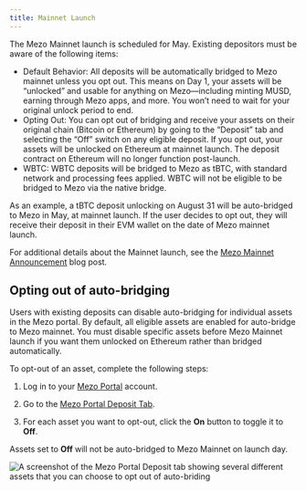 ```yaml
---
title: Mainnet Launch
---
```


The Mezo Mainnet launch is scheduled for May. Existing depositors must be aware of the following items:

- Default Behavior: All deposits will be automatically bridged to Mezo mainnet unless you opt out. This means on Day 1, your assets will be “unlocked” and usable for anything on Mezo—including minting MUSD, earning through Mezo apps, and more. You won’t need to wait for your original unlock period to end.
- Opting Out: You can opt out of bridging and receive your assets on their original chain (Bitcoin or Ethereum) by going to the “Deposit” tab and selecting the “Off” switch on any eligible deposit. If you opt out, your assets will be unlocked on Ethereum at mainnet launch. The deposit contract on Ethereum will no longer function post-launch.
- WBTC: WBTC deposits will be bridged to Mezo as tBTC, with standard network and processing fees applied. WBTC will not be eligible to be bridged to Mezo via the native bridge. 

As an example, a tBTC deposit unlocking on August 31 will be auto-bridged to Mezo in May, at mainnet launch. If the user decides to opt out, they will receive their deposit in their EVM wallet on the date of Mezo mainnet launch.

For additional details about the Mainnet launch, see the [Mezo Mainnet Announcement](https://blog.mezo.org/) blog post.

## Opting out of auto-bridging

Users with existing deposits can disable auto-bridging for individual assets in the Mezo portal. By default, all eligible assets are enabled for auto-bridge to Mezo mainnet. You must disable specific assets before Mezo Mainnet launch if you want them unlocked on Ethereum rather than bridged automatically.

To opt-out of an asset, complete the following steps:

1. Log in to your [Mezo Portal](https://mezo.org) account.

1. Go to the [Mezo Portal Deposit Tab](https://mezo.org/deposit).

1. For each asset you want to opt-out, click the **On** button to toggle it to **Off**.

Assets set to **Off** will not be auto-bridged to Mezo Mainnet on launch day.

![A screenshot of the Mezo Portal Deposit tab showing several different assets that you can choose to opt out of auto-briding](/docs/images/mainnet/asset-opt.avif)